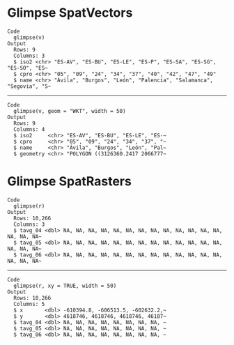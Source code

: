 # Glimpse SpatVectors

    Code
      glimpse(v)
    Output
      Rows: 9
      Columns: 3
      $ iso2 <chr> "ES-AV", "ES-BU", "ES-LE", "ES-P", "ES-SA", "ES-SG", "ES-SO", "ES~
      $ cpro <chr> "05", "09", "24", "34", "37", "40", "42", "47", "49"
      $ name <chr> "Ávila", "Burgos", "León", "Palencia", "Salamanca", "Segovia", "S~

---

    Code
      glimpse(v, geom = "WKT", width = 50)
    Output
      Rows: 9
      Columns: 4
      $ iso2     <chr> "ES-AV", "ES-BU", "ES-LE", "ES-~
      $ cpro     <chr> "05", "09", "24", "34", "37", "~
      $ name     <chr> "Ávila", "Burgos", "León", "Pal~
      $ geometry <chr> "POLYGON ((3126360.2417 2066777~

# Glimpse SpatRasters

    Code
      glimpse(r)
    Output
      Rows: 10,266
      Columns: 3
      $ tavg_04 <dbl> NA, NA, NA, NA, NA, NA, NA, NA, NA, NA, NA, NA, NA, NA, NA, NA~
      $ tavg_05 <dbl> NA, NA, NA, NA, NA, NA, NA, NA, NA, NA, NA, NA, NA, NA, NA, NA~
      $ tavg_06 <dbl> NA, NA, NA, NA, NA, NA, NA, NA, NA, NA, NA, NA, NA, NA, NA, NA~

---

    Code
      glimpse(r, xy = TRUE, width = 50)
    Output
      Rows: 10,266
      Columns: 5
      $ x       <dbl> -610394.8, -606513.5, -602632.2,~
      $ y       <dbl> 4618746, 4618746, 4618746, 46187~
      $ tavg_04 <dbl> NA, NA, NA, NA, NA, NA, NA, NA, ~
      $ tavg_05 <dbl> NA, NA, NA, NA, NA, NA, NA, NA, ~
      $ tavg_06 <dbl> NA, NA, NA, NA, NA, NA, NA, NA, ~


